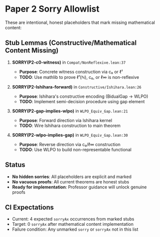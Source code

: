# Paper 2 Sorry Allowlist

These are intentional, honest placeholders that mark missing mathematical content:

## Stub Lemmas (Constructive/Mathematical Content Missing)

1. **SORRY(P2-c0-witness)** in `Compat/NonReflexive.lean:37`
   - **Purpose**: Concrete witness construction via c₀ or ℓ¹ 
   - **TODO**: Use mathlib to prove ℓ¹(ℕ), c₀, or ℓ∞ is non-reflexive

2. **SORRY(P2-Ishihara-forward)** in `Constructive/Ishihara.lean:26`
   - **Purpose**: Ishihara's constructive encoding (BidualGap → WLPO)
   - **TODO**: Implement semi-decision procedure using gap element

3. **SORRY(P2-gap-implies-wlpo)** in `WLPO_Equiv_Gap.lean:21`
   - **Purpose**: Forward direction via Ishihara kernel
   - **TODO**: Wire Ishihara construction to main theorem

4. **SORRY(P2-wlpo-implies-gap)** in `WLPO_Equiv_Gap.lean:30`
   - **Purpose**: Reverse direction via c₀/ℓ∞ construction
   - **TODO**: Use WLPO to build non-representable functional

## Status

- **No hidden sorries**: All placeholders are explicit and marked
- **No vacuous proofs**: All current theorems are honest stubs
- **Ready for implementation**: Professor guidance will unlock genuine proofs

## CI Expectations

- Current: 4 expected `sorryAx` occurrences from marked stubs
- Target: 0 `sorryAx` after mathematical content implementation
- Failure condition: Any unmarked `sorry` or `sorryAx` not in this list